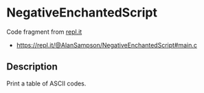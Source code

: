 # NegativeEnchantedScript

Code fragment from [repl.it](https://repl.it/)

- https://repl.it/@AlanSampson/NegativeEnchantedScript#main.c

## Description

Print a table of ASCII codes.
